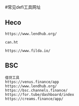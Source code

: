 #常见defi工具网址

## Heco
```
https://www.lendhub.org/

can.ht

https://www.filda.io/
```

## BSC
```
借贷工具
https://venus.finance/app
https://www.lendhub.org/
https://bsc.channels.finance/
https://for.tube/dashboard/index
https://creams.finance/app/

```
